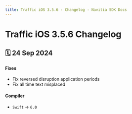 ```yaml
---
title: Traffic iOS 3.5.6 - Changelog - Navitia SDK Docs
---
```


# Traffic iOS 3.5.6 Changelog

<h2>🗓 24 Sep 2024</h2>

#### Fixes
- Fix reversed disruption application periods
- Fix all time text misplaced

#### Compiler
-  `Swift` -> `6.0`
